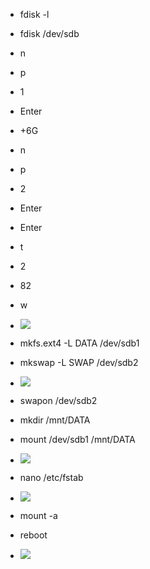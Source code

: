 
- fdisk -l
- fdisk /dev/sdb
- n
- p
- 1
- Enter
- +6G

- n
- p
- 2
- Enter
- Enter
- t
- 2
- 82
- w

- ![](https://drive.google.com/file/d/1nmttNaR_f-nlFU8smxsdWQiVb9NKP6SH/view?usp=drive_link)

- mkfs.ext4 -L DATA /dev/sdb1
- mkswap -L SWAP /dev/sdb2

- ![](https://drive.google.com/file/d/1rk5d7pH7tFtRX9F8QlW0T13_RT1LX3vo/view?usp=drive_link)

- swapon /dev/sdb2

- mkdir /mnt/DATA
- mount /dev/sdb1 /mnt/DATA

- ![](https://drive.google.com/file/d/1q_YtTa-cOg4OcYIZkSYY-ClnNLFikxJF/view?usp=drive_link)

- nano /etc/fstab
- ![](https://drive.google.com/file/d/1PoFoTml6pdexRGdXYAy_3niGI0Zo0JBt/view?usp=drive_link)

- mount -a
- reboot
- ![](https://drive.google.com/file/d/1ULyb8_gTYPko671wN5I9Yzk_36KkxSI_/view?usp=drive_link)

